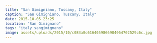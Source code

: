 ```yaml
---
title: "San Gimigniano, Tuscany, Italy"
caption: "San Gimigniano, Tuscany, Italy"
date: 2015-10-05 23:25
location: "San Gimignano"
tags: "italy sangimignano"
image: assets/uploads/2015/10/c084a0c6164059866904064702529c6c.jpg
---
```

